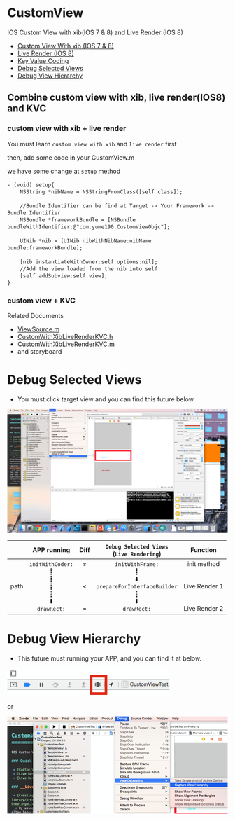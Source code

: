 CustomView
==========

IOS Custom View with xib(IOS 7 &amp; 8) and Live Render (IOS 8)

 * [Custom View With xib (IOS 7 &amp; 8)](CustomView.md)
 * [Live Render (IOS 8)](LiveRender.md)
 * [Key Value Coding](KVC.md)
 * [Debug Selected Views](#debugSelectedViews)
 * [Debug View Hierarchy](#debugViewHierarchy)

## Combine custom view with xib, live render(IOS8) and KVC

### custom view with xib + live render

You must learn `custom view with xib` and `live render` first

then, add some code in your CustomView.m

we have some change at `setup` method

<pre><code>- (void) setup{
    NSString *nibName = NSStringFromClass([self class]);
    
    //Bundle Identifier can be find at Target -> Your Framework -> Bundle Identifier
    NSBundle *frameworkBundle = [NSBundle bundleWithIdentifier:@"com.yume190.CustomViewObjc"];
    
    UINib *nib = [UINib nibWithNibName:nibName bundle:frameworkBundle];
    
    [nib instantiateWithOwner:self options:nil];
    //Add the view loaded from the nib into self.
    [self addSubview:self.view];
}
</code></pre>

### custom view + KVC

Related Documents

 * [ViewSource.m](CustomViewObjc/ViewSource.m)
 * [CustomWithXibLiveRenderKVC.h](CustomViewObjc/CustomWithXibLiveRenderKVC.h)
 * [CustomWithXibLiveRenderKVC.m](CustomViewObjc/CustomWithXibLiveRenderKVC.m)
 * and storyboard







# <a name="debugSelectedViews"></a>Debug Selected Views

 * You must click target view and you can find this future below

![Imgae 1](images/i1.png)

|               | APP running          | Diff| `Debug Selected Views`<br />(`Live Rendering`)  |Function|
| :------------ |:--------------------:|:---:|:-----------------------------------------------:|:------:|
|path           |`initWithCoder:`<br />┋<br />┋<br />┋<br />┋<br />⬇︎<br />`drawRect:`|≠<br /><br /><br /><<br /><br /><br />=|`initWithFrame:`<br />┋<br />⬇︎<br />`prepareForInterfaceBuilder`<br />┋<br />⬇︎<br />`drawRect:`|init method<br /><br /><br />Live Render 1<br /><br /><br />Live Render 2|

# <a name="debugViewHierarchy"></a>Debug View Hierarchy

 * This future must running your APP, and you can find it at below.

![Imgae 2](images/i2.png)

or

![Imgae 3](images/i3.png)

